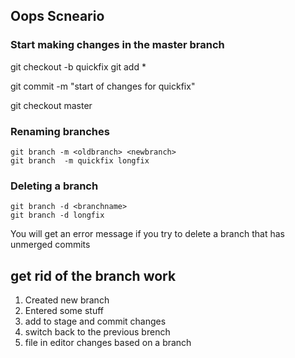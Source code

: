 ## Oops Scneario
### Start making changes in the master branch

git checkout -b quickfix
git add *

git commit -m "start of changes for quickfix"

git checkout master

### Renaming branches
```
git branch -m <oldbranch> <newbranch>
git branch  -m quickfix longfix
```
### Deleting a branch

```
git branch -d <branchname>
git branch -d longfix
```
You will get an error message if you try to delete a branch that has unmerged commits

## get rid of the branch work
1. Created new branch
2. Entered some stuff
3. add to stage and commit changes
4. switch back to the previous brench
5. file in editor changes based on a branch 
